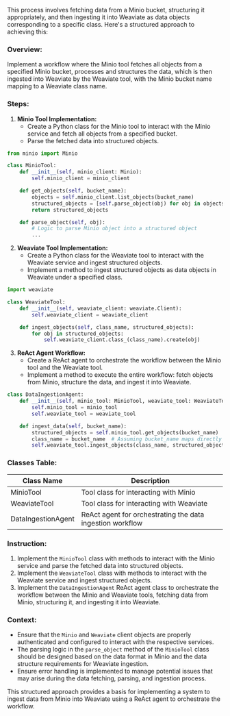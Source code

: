 This process involves fetching data from a Minio bucket, structuring it appropriately, and then ingesting it into Weaviate as data objects corresponding to a specific class. Here's a structured approach to achieving this:

### Overview:
Implement a workflow where the Minio tool fetches all objects from a specified Minio bucket, processes and structures the data, which is then ingested into Weaviate by the Weaviate tool, with the Minio bucket name mapping to a Weaviate class name.

### Steps:

1. **Minio Tool Implementation:**
   - Create a Python class for the Minio tool to interact with the Minio service and fetch all objects from a specified bucket.
   - Parse the fetched data into structured objects.

```python
from minio import Minio

class MinioTool:
    def __init__(self, minio_client: Minio):
        self.minio_client = minio_client

    def get_objects(self, bucket_name):
        objects = self.minio_client.list_objects(bucket_name)
        structured_objects = [self.parse_object(obj) for obj in objects]
        return structured_objects

    def parse_object(self, obj):
        # Logic to parse Minio object into a structured object
        ...
```

2. **Weaviate Tool Implementation:**
   - Create a Python class for the Weaviate tool to interact with the Weaviate service and ingest structured objects.
   - Implement a method to ingest structured objects as data objects in Weaviate under a specified class.

```python
import weaviate

class WeaviateTool:
    def __init__(self, weaviate_client: weaviate.Client):
        self.weaviate_client = weaviate_client

    def ingest_objects(self, class_name, structured_objects):
        for obj in structured_objects:
            self.weaviate_client.class_(class_name).create(obj)
```

3. **ReAct Agent Workflow:**
   - Create a ReAct agent to orchestrate the workflow between the Minio tool and the Weaviate tool.
   - Implement a method to execute the entire workflow: fetch objects from Minio, structure the data, and ingest it into Weaviate.

```python
class DataIngestionAgent:
    def __init__(self, minio_tool: MinioTool, weaviate_tool: WeaviateTool):
        self.minio_tool = minio_tool
        self.weaviate_tool = weaviate_tool

    def ingest_data(self, bucket_name):
        structured_objects = self.minio_tool.get_objects(bucket_name)
        class_name = bucket_name  # Assuming bucket_name maps directly to class_name in Weaviate
        self.weaviate_tool.ingest_objects(class_name, structured_objects)
```

### Classes Table:

| Class Name        | Description                                      |
|-------------------|--------------------------------------------------|
| MinioTool         | Tool class for interacting with Minio           |
| WeaviateTool      | Tool class for interacting with Weaviate        |
| DataIngestionAgent| ReAct agent for orchestrating the data ingestion workflow |

### Instruction:

1. Implement the `MinioTool` class with methods to interact with the Minio service and parse the fetched data into structured objects.
2. Implement the `WeaviateTool` class with methods to interact with the Weaviate service and ingest structured objects.
3. Implement the `DataIngestionAgent` ReAct agent class to orchestrate the workflow between the Minio and Weaviate tools, fetching data from Minio, structuring it, and ingesting it into Weaviate.

### Context:

- Ensure that the `Minio` and `Weaviate` client objects are properly authenticated and configured to interact with the respective services.
- The parsing logic in the `parse_object` method of the `MinioTool` class should be designed based on the data format in Minio and the data structure requirements for Weaviate ingestion.
- Ensure error handling is implemented to manage potential issues that may arise during the data fetching, parsing, and ingestion process.

This structured approach provides a basis for implementing a system to ingest data from Minio into Weaviate using a ReAct agent to orchestrate the workflow.